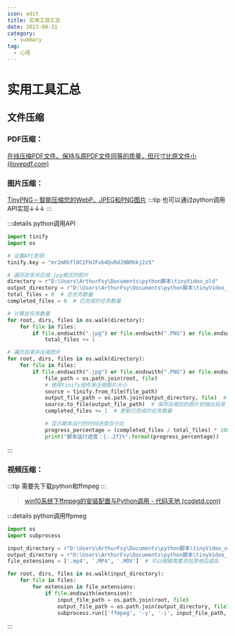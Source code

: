 ```yaml
---
icon: edit
title: 实用工具汇总
date: 2023-08-31
category:
  - summary
tag:
  - 心得
---
```

# 实用工具汇总

## 文件压缩

### PDF压缩：

[在线压缩PDF文件。保持与原PDF文件同等的质量，但尺寸比原文件小 (ilovepdf.com)](https://www.ilovepdf.com/zh-cn/compress_pdf)

### 图片压缩：

[TinyPNG – 智能压缩您的WebP、JPEG和PNG图片](https://tinypng.com/cn/)
:::tip 也可以通过python调用API实现↓↓↓
:::

:::details python调用API

```python
import tinify
import os

# 设置API密钥
tinify.key = "mr2mRhfl0C2FHJFvb4QvRdJ9BMXkj2z5"

# 遍历目录并压缩.jpg格式的图片
directory = r"D:\Users\ArthurFsy\Documents\python脚本\tinyVideo_old"   #输入路径
output_directory = r"D:\Users\ArthurFsy\Documents\python脚本\tinyVideo_new"  #输出路径
total_files = 0  # 总任务数量
completed_files = 0  # 已完成的任务数量

# 计算总任务数量
for root, dirs, files in os.walk(directory):
    for file in files:
        if file.endswith(".jpg") or file.endswith(".PNG") or file.endswith(".png"):
            total_files += 1

# 遍历目录并压缩图片
for root, dirs, files in os.walk(directory):
    for file in files:
        if file.endswith(".jpg") or file.endswith(".PNG") or file.endswith(".png"):
            file_path = os.path.join(root, file)
            # 使用tinify组件来压缩图片大小
            source = tinify.from_file(file_path)
            output_file_path = os.path.join(output_directory, file)  # 输出文件路径
            source.to_file(output_file_path)  # 保存压缩后的图片到输出目录
            completed_files += 1  # 更新已完成的任务数量

            # 显示脚本运行的时间进度百分比
            progress_percentage = (completed_files / total_files) * 100
            print("脚本运行进度：{:.2f}%".format(progress_percentage))
```

:::

### 视频压缩：
:::tip 需要先下载python和ffmpeg
:::

> [win10系统下ffmpeg的安装配置与Python调用 - 代码天地 (codetd.com)](https://www.codetd.com/article/15441361)

:::details python调用ffpmeg

```python
import os
import subprocess

input_directory = r"D:\Users\ArthurFsy\Documents\python脚本\tinyVideo_old"
output_directory = r"D:\Users\ArthurFsy\Documents\python脚本\tinyVideo_new"
file_extensions = ['.mp4', '.MP4', '.MOV']  # 可以根据需要添加其他后缀名

for root, dirs, files in os.walk(input_directory):
    for file in files:
        for extension in file_extensions:
            if file.endswith(extension):
                input_file_path = os.path.join(root, file)
                output_file_path = os.path.join(output_directory, file)
                subprocess.run(['ffmpeg', '-y', '-i', input_file_path, '-c:v', 'libx264', '-profile:v', 'high',  '-crf', '30',output_file_path])
```

:::
